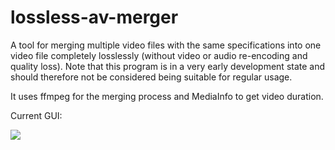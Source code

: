 lossless-av-merger
==================

A tool for merging multiple video files with the same specifications into one video file completely losslessly (without video or audio re-encoding and quality loss). Note that this program is in a very early development state and should therefore not be considered being suitable for regular usage.

It uses ffmpeg for the merging process and MediaInfo to get video duration.

Current GUI:

![](http://i.imgur.com/sL3lw8D.png)
